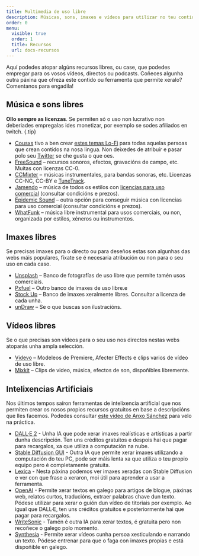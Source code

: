 ```yaml
---
title: Multimedia de uso libre
description: Músicas, sons, imaxes e vídeos para utilizar no teu contido
order: 0
menu:
  visible: true
  order: 1
  title: Recursos
  url: docs-recursos
---
```

Aquí podedes atopar algúns recursos libres, ou case, que podedes empregar para os vosos vídeos, directos ou podcasts. Coñeces algunha outra páxina que ofreza este contido ou ferramenta que permite xeralo? Comentanos para engadila!

## Música e sons libres

**Ollo sempre as licenzas**. Se permiten só o uso non lucrativo non deberiades empregalas ides monetizar, por exemplo se sodes afiliados en twitch. {.tip}

- [Cousxs](https://www.youtube.com/watch?v=16P8yYt1v3s) tivo a ben crear [estes temas Lo-Fi](https://drive.google.com/drive/folders/1zZf1ul6TdXIvfwQhumCvmWc2Bdy_ojZx?usp=sharing) para todas aquelas persoas que crean contidos na nosa lingua. Non deixedes de atribuír e pasar polo seu [Twitter](https://twitter.com/cousxs) se che gusta o que oes.
- [FreeSound](https://freesound.org/) – recursos sonoros, efectos, gravacións de campo, etc. Muitas con licenzas CC-0.
- [CCMixter](http://dig.ccmixter.org/) – músicas instrumentales, para bandas sonoras, etc. Licenzas CC-NC, CC-BY e [TuneTrack](http://tunetrack.net/artistech/pages/music-licensing/).
- [Jamendo](https://www.jamendo.com/) – música de todos os estilos con [licencias para uso comercial](https://licensing.jamendo.com/es/catalogo?jmm=catalog) (consultar condicións e prezos).
- [Epidemic Sound](https://www.epidemicsound.com/) – outra opción para conseguir música con licencias para uso comercial (consultar condicións e prezos).
- [WhatFunk](https://www.whatfunk.com/) – música libre instrumental para usos comerciais, ou non, organizada por estilos, xéneros ou instrumentos.

## Imaxes libres

Se precisas imaxes para o directo ou para deseños estas son algunhas das webs máis populares, fíxate se é necesaria atribución ou non para o seu uso en cada caso.

- [Unsplash](https://unsplash.com/) – Banco de fotografías de uso libre que permite tamén usos comerciais.
- [Pxfuel](https://pxfuel.com/) – Outro banco de imaxes de uso libre.e
- [Stock Up](https://stockup.sitebuilderreport.com/) – Banco de imaxes xeralmente libres. Consultar a licenza de cada unha.
- [unDraw](https://undraw.co/) – Se o que buscas son ilustracións.

## Vídeos libres


Se o que precisas son vídeos para o seu uso nos directos nestas webs atoparás unha ampla selección.

- [Videvo](https://www.videvo.net/) – Modeleos de Premiere, Afecter Effects e clips varios de vídeo de uso libre.
- [Mixkit](https://mixkit.co/) – Clips de video, música, efectos de son, dispoñibles libremente.

## Intelixencias Artificiais

Nos últimos tempos saíron ferramentas de intelixencia artificial que nos permiten crear os nosos propios recursos gratuitos en base a descripcións que lles facemos. Podedes consultar [este vídeo de Anxo Sánchez](https://www.youtube.com/watch?v=HeIx0kueH_o) para velo na práctica.

- [DALL·E 2](https://openai.com/dall-e-2/) - Unha IA que pode xerar imaxes realísticas e artísticas a partir dunha descripción. Ten uns créditos gratuitos e despois hai que pagar para recargalos, xa que utiliza a computación na nube.
- [Stable Diffusion GUI](https://nmkd.itch.io/t2i-gui) - Outra IA que permite xerar imaxes utilizando a computación do teu PC, pode ser máis lenta xa que utiliza o teu propio equipo pero é completamente gratuita.
- [Lexica](lexica.art) - Nesta páxina podemos ver imaxes xeradas con Stable Diffusion e ver con que frase a xeraron, moi útil para aprender a usar a ferramenta.
- [OpenAI](https://openai.com/api/) - Permite xerar textos en galego para artigos de blogue, páxinas web, relatos curtos, traducións, extraer palabras chave dun texto. Pódese utilizar para xerar o guión dun vídeo de titoriais por exemplo. Ao igual que DALL·E, ten uns créditos gratuitos e posteriormente hai que pagar para recargalos.
- [WriteSonic](https://writesonic.com/) - Tamén é outra IA para xerar textos, é gratuita pero non recoñece o galego polo momento.
- [Synthesia](https://www.synthesia.io/) - Permite xerar vídeos cunha persoa xesticulando e narrando un texto. Pódese entrenar para que o faga con imaxes propias e está dispoñible en galego.